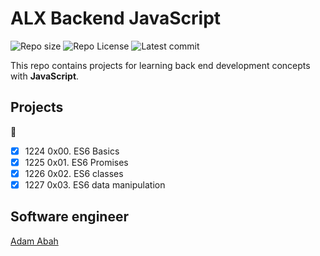 # ALX Backend JavaScript

![Repo size](https://img.shields.io/github/repo-size/adam2fg/alx-backend-javascript)
![Repo License](https://img.shields.io/github/license/adam2fg/alx-backend-javascript.svg)
![Latest commit](https://img.shields.io/github/last-commit/adam2fg/alx-backend-javascript/main?style=round-square)

This repo contains projects for learning back end development concepts with __JavaScript__.

## Projects
:open_file_folder:
* [x] 1224 0x00. ES6 Basics
* [x] 1225 0x01. ES6 Promises
* [x] 1226 0x02. ES6 classes
* [x] 1227 0x03. ES6 data manipulation

## Software engineer
[Adam Abah](https://adamabah.netlify.app//)
